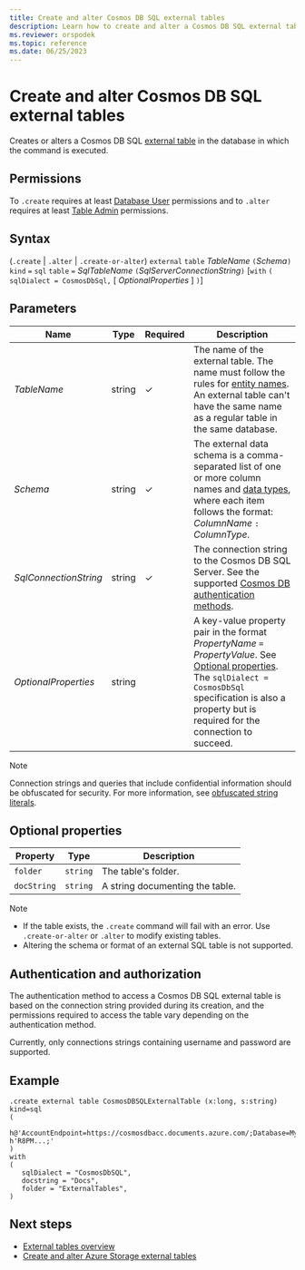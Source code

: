 ```yaml
---
title: Create and alter Cosmos DB SQL external tables
description: Learn how to create and alter a Cosmos DB SQL external table.
ms.reviewer: orspodek
ms.topic: reference
ms.date: 06/25/2023
---
```


# Create and alter Cosmos DB SQL external tables

Creates or alters a Cosmos DB SQL [external table](../query/schema-entities/externaltables.md) in the database in which the command is executed.

## Permissions

To `.create` requires at least [Database User](../management/access-control/role-based-access-control.md) permissions and to `.alter` requires at least [Table Admin](../management/access-control/role-based-access-control.md) permissions.

## Syntax

(`.create` | `.alter` | `.create-or-alter`) `external` `table` *TableName* `(`*Schema*`)` `kind` `=` `sql` `table` `=` *SqlTableName* `(`*SqlServerConnectionString*`)` [`with` `( sqlDialect = CosmosDbSql,` [ *OptionalProperties* ] `)`]

## Parameters

| Name | Type | Required | Description |
|--|--|--|--|
| *TableName* | string | &check; | The name of the external table. The name must follow the rules for [entity names](../query/schema-entities/entity-names.md). An external table can't have the same name as a regular table in the same database.|
| *Schema* | string | &check; | The external data schema is a comma-separated list of one or more column names and [data types](../query/scalar-data-types/index.md), where each item follows the format: *ColumnName* `:` *ColumnType*.|
| *SqlConnectionString*| string |&check;| The connection string to the Cosmos DB SQL Server. See the supported [Cosmos DB authentication methods](../query/cosmosdb-plugin.md#authentication-and-authorization).|
|*OptionalProperties*|string||A key-value property pair in the format *PropertyName* `=` *PropertyValue*. See [Optional properties](#optional-properties). The `sqlDialect = CosmosDbSql` specification is also a property but is required for the connection to succeed.|

> [!NOTE]
> Connection strings and queries that include confidential information should be obfuscated for security. For more information, see [obfuscated string literals](../query/scalar-data-types/string.md#obfuscated-string-literals).

## Optional properties

| Property            | Type            | Description                          |
|---------------------|-----------------|---------------------------------------------------------------------------------------------------|
| `folder`            | `string`        | The table's folder.                  |
| `docString`         | `string`        | A string documenting the table.      |

> [!NOTE]
>
> * If the table exists, the `.create` command will fail with an error. Use `.create-or-alter` or `.alter` to modify existing tables.
> * Altering the schema or format of an external SQL table is not supported.

## Authentication and authorization

The authentication method to access a Cosmos DB SQL external table is based on the connection string provided during its creation, and the permissions required to access the table vary depending on the authentication method.

Currently, only connections strings containing username and password are supported.

## Example

```kusto
.create external table CosmosDBSQLExternalTable (x:long, s:string) 
kind=sql
( 
   h@'AccountEndpoint=https://cosmosdbacc.documents.azure.com/;Database=MyDatabase;Collection=MyCollection;AccountKey=' h'R8PM...;'
)
with 
(
   sqlDialect = "CosmosDbSQL",
   docstring = "Docs",
   folder = "ExternalTables", 
)  
```

## Next steps

* [External tables overview](../query/schema-entities/externaltables.md)
* [Create and alter Azure Storage external tables](external-tables-azurestorage-azuredatalake.md)

